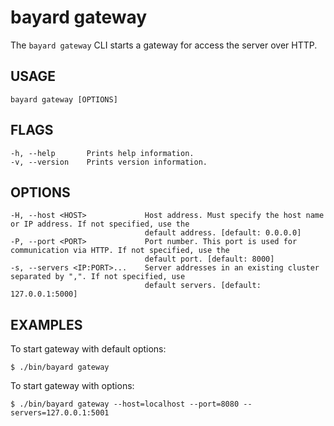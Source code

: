 # bayard gateway

The `bayard gateway` CLI starts a gateway for access the server over HTTP.

## USAGE

    bayard gateway [OPTIONS]

## FLAGS

    -h, --help       Prints help information.
    -v, --version    Prints version information.

## OPTIONS

    -H, --host <HOST>             Host address. Must specify the host name or IP address. If not specified, use the
                                  default address. [default: 0.0.0.0]
    -P, --port <PORT>             Port number. This port is used for communication via HTTP. If not specified, use the
                                  default port. [default: 8000]
    -s, --servers <IP:PORT>...    Server addresses in an existing cluster separated by ",". If not specified, use
                                  default servers. [default: 127.0.0.1:5000]

## EXAMPLES

To start gateway with default options:

```text
$ ./bin/bayard gateway
```

To start gateway with options:

```text
$ ./bin/bayard gateway --host=localhost --port=8080 --servers=127.0.0.1:5001
```
